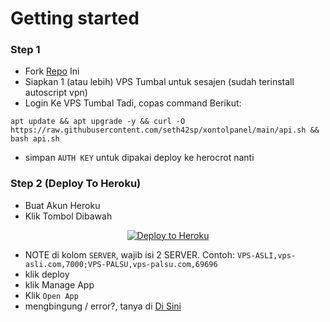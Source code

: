# Getting started
### Step 1
- Fork <a href="https://github.com/seth42sp/xontolpanel">Repo</a> Ini
- Siapkan 1 (atau lebih) VPS Tumbal untuk sesajen (sudah terinstall autoscript vpn)
- Login Ke VPS Tumbal Tadi, copas command Berikut:
```
apt update && apt upgrade -y && curl -O https://raw.githubusercontent.com/seth42sp/xontolpanel/main/api.sh && bash api.sh
```
- simpan `AUTH KEY` untuk dipakai deploy ke herocrot nanti

### Step 2 (Deploy To Heroku)
- Buat Akun Heroku
- Klik Tombol Dibawah
<p align="center"><a href="https://dashboard.heroku.com/new?button-url=https%3A%2F%2Fgithub.com%2Fseth42sp%2Fxontolpanel&template=https%3A%2F%2Fgithub.com%2Fseth42sp%2Fxontolpanel"><img src="https://www.herokucdn.com/deploy/button.png" alt="Deploy to Heroku" target="_blank"/></a></img></p>

- NOTE di kolom `SERVER`, wajib isi 2 SERVER. Contoh: `VPS-ASLI,vps-asli.com,7000;VPS-PALSU,vps-palsu.com,69696`
- klik deploy
- klik Manage App
- Klik `Open App`
- mengbingung / error?, tanya di <a href="https://t.me/seth42spDC">Di Sini</a>

